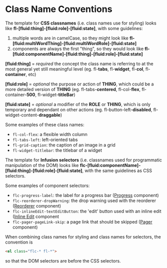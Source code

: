# Class Name Conventions #

The template for **CSS classnames** (i.e. class names use for styling) looks like **fl-[fluid:thing]-[fluid:role]-[fluid:state]**, with some guidelines:

1. multiple words are in camelCase, so they might look like **fl-[fluid:multiWordThing]-[fluid:multiWordRole]-[fluid:state]**
2. components are always the first "thing", so they would look like **fl-[fluid:componentName]-[fluid:thing]-[fluid:role]-[fluid:state]**

**[fluid:thing]** = _required_ the concept the class name is referring to at the most general yet still meaningful level (eg. fl-**tabs**, fl-**widget**, fl-**col**, fl-**container**, etc)

**[fluid:role]** = _optional_ the purpose or action of **THING**, which could be a more detailed version of **THING** (eg. fl-tabs-**centered**, fl-col-**flex**, fl-container-**500**, fl-widget-**titleBar**)

**[fluid:state]** = _optional_ a modifier of the **ROLE** or **THING**, which is only temporary and dependant on other actions (eg. fl-button-left-**disabled**, fl-widget-content-**draggable**)

Some examples of these class names:

* `fl-col-flex`: a flexible width column
* `fl-tabs-left`: left-oriented tabs
* `fl-grid-caption`: the caption of an image in a grid
* `fl-widget-titlebar`: the titlebar of a widget

The template for **Infusion selectors** (i.e. classnames used for programmatic manipulation of the DOM) looks like **flc-[fluid:componentName]-[fluid:thing]-[fluid:role]-[fluid:state]**, with the same guidelines as CSS selectors.

Some examples of component selectors:

* `flc-progress-label`: the label for a progress bar ([Progress](Progress.md) component)
* `flc-reorderer-dropWarning`: the drop warning used with the reorderer ([Reorderer](Reorderer.md) component)
* `flc-inlineEdit-textEditButton`: the 'edit' button used with an inline edit ([Inline Edit](InlineEdit.md) component
* `flc-pager-pageLink-skip`: a page link that should be skipped ([Pager](Pager.md) component)

When combining class names for styling and class names for selectors, the convention is 

```html
<el class="flc-* fl-*">
```

so that the DOM selectors are before the CSS selectors.
